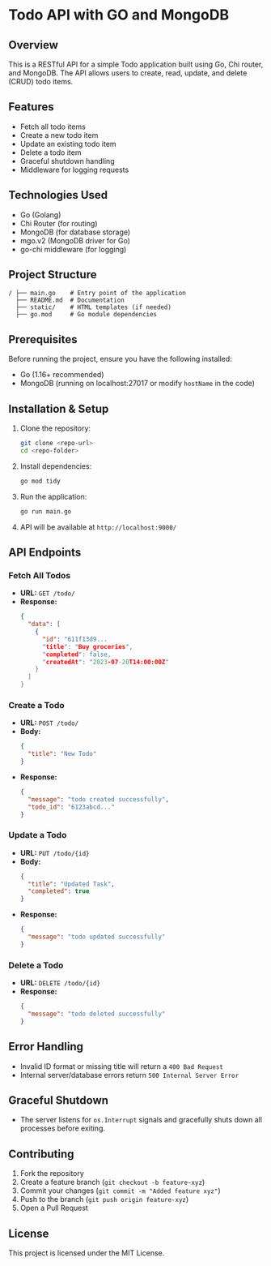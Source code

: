 # Todo API with GO and MongoDB

## Overview
This is a RESTful API for a simple Todo application built using Go, Chi router, and MongoDB. The API allows users to create, read, update, and delete (CRUD) todo items.

## Features
- Fetch all todo items
- Create a new todo item
- Update an existing todo item
- Delete a todo item
- Graceful shutdown handling
- Middleware for logging requests

## Technologies Used
- Go (Golang)
- Chi Router (for routing)
- MongoDB (for database storage)
- mgo.v2 (MongoDB driver for Go)
- go-chi middleware (for logging)

## Project Structure
```
/ ├── main.go    # Entry point of the application
  ├── README.md  # Documentation
  ├── static/    # HTML templates (if needed)
  ├── go.mod     # Go module dependencies
```

## Prerequisites
Before running the project, ensure you have the following installed:
- Go (1.16+ recommended)
- MongoDB (running on localhost:27017 or modify `hostName` in the code)

## Installation & Setup
1. Clone the repository:
   ```sh
   git clone <repo-url>
   cd <repo-folder>
   ```
2. Install dependencies:
   ```sh
   go mod tidy
   ```
3. Run the application:
   ```sh
   go run main.go
   ```
4. API will be available at `http://localhost:9000/`

## API Endpoints
### Fetch All Todos
- **URL:** `GET /todo/`
- **Response:**
  ```json
  {
    "data": [
      {
        "id": "611f13d9...
        "title": "Buy groceries",
        "completed": false,
        "createdAt": "2023-07-20T14:00:00Z"
      }
    ]
  }
  ```

### Create a Todo
- **URL:** `POST /todo/`
- **Body:**
  ```json
  {
    "title": "New Todo"
  }
  ```
- **Response:**
  ```json
  {
    "message": "todo created successfully",
    "todo_id": "6123abcd..."
  }
  ```

### Update a Todo
- **URL:** `PUT /todo/{id}`
- **Body:**
  ```json
  {
    "title": "Updated Task",
    "completed": true
  }
  ```
- **Response:**
  ```json
  {
    "message": "todo updated successfully"
  }
  ```

### Delete a Todo
- **URL:** `DELETE /todo/{id}`
- **Response:**
  ```json
  {
    "message": "todo deleted successfully"
  }
  ```

## Error Handling
- Invalid ID format or missing title will return a `400 Bad Request`
- Internal server/database errors return `500 Internal Server Error`

## Graceful Shutdown
- The server listens for `os.Interrupt` signals and gracefully shuts down all processes before exiting.

## Contributing
1. Fork the repository
2. Create a feature branch (`git checkout -b feature-xyz`)
3. Commit your changes (`git commit -m "Added feature xyz"`)
4. Push to the branch (`git push origin feature-xyz`)
5. Open a Pull Request

## License
This project is licensed under the MIT License.
